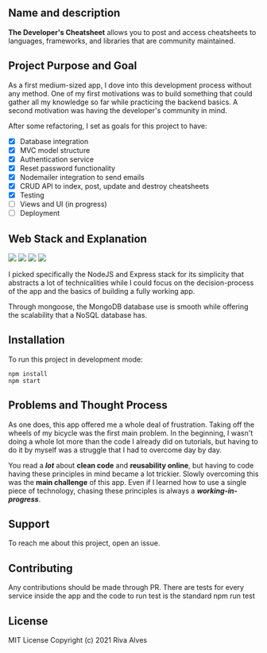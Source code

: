 ## Name and description

**The Developer's Cheatsheet** allows you to post and access cheatsheets to languages, frameworks, and libraries that are community maintained.

## Project Purpose and Goal

As a first medium-sized app, I dove into this development process without any method. One of my first motivations was to build something that could gather all my knowledge so far while practicing the backend basics. A second motivation was having the developer's community in mind.

After some refactoring, I set as goals for this project to have:
- [x] Database integration
- [x] MVC model structure
- [x] Authentication service
- [x] Reset password functionality
- [x] Nodemailer integration to send emails
- [x] CRUD API to index, post, update and destroy cheatsheets
- [x] Testing
- [ ] Views and UI (in progress)
- [ ] Deployment

## Web Stack and Explanation
![](https://img.shields.io/badge/code-JavaScript-lightblue)
![](https://img.shields.io/badge/database-MongoDB-yellowgreen)
![](https://img.shields.io/badge/code-NodeJS-white)
![](https://img.shields.io/badge/code-ExpressJS-white)

I picked specifically the NodeJS and Express stack for its simplicity that abstracts a lot of technicalities while I could focus on the decision-process of the app and the basics of building a fully working app.

Through mongoose, the MongoDB database use is smooth while offering the scalability that a NoSQL database has.

## Installation

To run this project in development mode:

```
npm install
npm start
```

## Problems and Thought Process

As one does, this app offered me a whole deal of frustration. Taking off the wheels of my bicycle was the first main problem. In the beginning, I wasn't doing a whole lot more than the code I already did on tutorials, but having to do it by myself was a struggle that I had to overcome day by day.

You read a ***lot*** about **clean code** and **reusability online**, but having to code having these principles in mind became a lot trickier. Slowly overcoming this was the **main challenge** of this app. Even if I learned how to use a single piece of technology, chasing these principles is always a ***working-in-progress***.

## Support

To reach me about this project, open an issue.

## Contributing

Any contributions should be made through PR. There are tests for every service inside the app and the code to run test is the standard npm run test

## License

MIT License Copyright (c) 2021 Riva Alves


